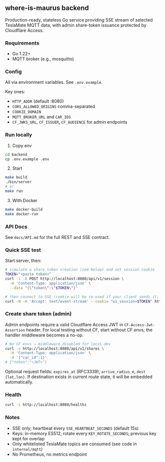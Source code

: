 ## where-is-maurus backend

Production-ready, stateless Go service providing SSE stream of selected TeslaMate MQTT data, with admin share-token issuance protected by Cloudflare Access.

### Requirements
- Go 1.22+
- MQTT broker (e.g., mosquitto)

### Config
All via environment variables. See `.env.example`.

Key ones:
- `HTTP_ADDR` (default :8080)
- `CORS_ALLOWED_ORIGINS` comma-separated
- `COOKIE_DOMAIN`
- `MQTT_BROKER_URL` and `CAR_IDS`
- `CF_JWKS_URL`, `CF_ISSUER`, `CF_AUDIENCE` for admin endpoints

### Run locally

1) Copy env
```bash
cd backend
cp .env.example .env
```

2) Start
```bash
make build
./bin/server
# or
make run
```

3) With Docker
```bash
make docker-build
make docker-run
```

### API Docs

See `docs/API.md` for the full REST and SSE contract.

### Quick SSE test

Start server, then:
```bash
# simulate a share token creation (see below) and set session cookie
TOKEN="<paste token>"
curl -i -X POST http://localhost:8080/api/v1/session \
  -H 'Content-Type: application/json' \
  --data "{\"token\":\"$TOKEN\"}"

# then connect to SSE (cookie will be re-used if your client sends it; or paste from Set-Cookie)
curl -N -H 'Accept: text/event-stream' --cookie "wi_session=$TOKEN" http://localhost:8080/api/v1/stream
```

### Create share token (admin)

Admin endpoints require a valid Cloudflare Access JWT in `CF-Access-Jwt-Assertion` header. For local testing without CF, start without CF envs; the handler middleware becomes a no-op.

```bash
# No CF envs → middleware disabled for local dev
curl -s http://localhost:8080/api/v1/shares \
  -H 'Content-Type: application/json' \
  -d '{"car_id":1}'
# {"token":"<JWT>"}
```

Optional request fields: `expires_at` (RFC3339), `arrive_radius_m`, `dest {lat,lon}`. If destination exists in current route state, it will be embedded automatically.

### Health

```bash
curl -i http://localhost:8080/healthz
```

### Notes
- SSE only; heartbeat every `SSE_HEARTBEAT_SECONDS` (default 15s)
- Keys: in-memory ES512; rotate every `KEY_ROTATE_SECONDS`; previous key kept for overlap
- Only whitelisted TeslaMate topics are consumed (see code in `internal/mqtt`)
- No Prometheus, no metrics endpoint


